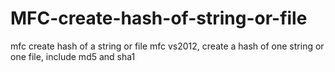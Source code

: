 # MFC-create-hash-of-string-or-file
mfc create hash of a string or file
mfc vs2012, create a hash of one string or one file, include md5 and sha1
